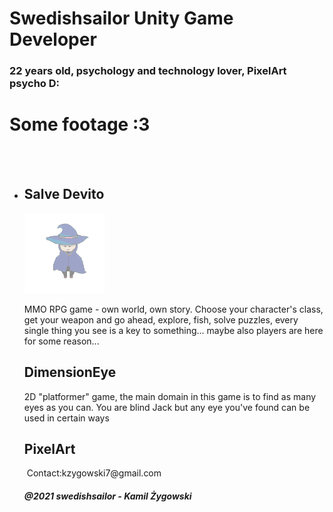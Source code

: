 <html lang="en-us">
  <script>
   function openPage(url) {
      var win = window.open(url, '_blank');
      win.focus();
    }
    </script>
  <head>
  </head>
    <body>
    <h1> Swedishsailor Unity Game Developer</h1>
      <h3> 22 years old, psychology and technology lover, PixelArt psycho D:</h3>
      <h1> Some footage :3 </h1>
      <br/>
      <br/>
      <ul>
           <li onclick="openPage('SalveDevito.html')">
   <h2> Salve Devito </h2>
        <img height="128" width="128" src="sorcerer.png" /><p> MMO RPG game - own world, own story. Choose your character's class, get your weapon and go ahead, explore, fish, solve puzzles, every single thing you see is a key to something... maybe also players are here for some reason...</p>
      </li>
      <h2> DimensionEye </h2>
      <p> 2D "platformer" game, the main domain in this game is to find as many eyes as you can. You are blind Jack but any eye you've found can be used in certain ways</p>
      <h2> PixelArt </h2><img 
  </body>
Contact:kzygowski7@gmail.com
       <h5>@2021 swedishsailor - Kamil Żygowski</h5>
     </html>
